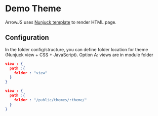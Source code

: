 Demo Theme
==================

ArrowJS uses [Nunjuck template](https://mozilla.github.io/nunjucks/) to render HTML page.

## Configuration
In the folder config/structure, you can define folder location for theme (Nunjuck view + CSS + JavaScript).
Option A: views are in module folder
```json
view : {
  path :{
    folder : "view"
  }
}
```
```json
view : {
  path :{
    folder : "/public/themes/:theme/"
  }
}
```